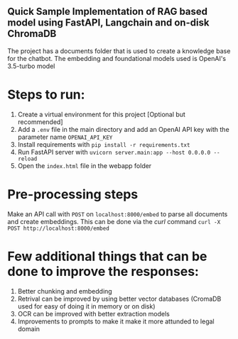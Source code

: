 ## Quick Sample Implementation of RAG based model using FastAPI, Langchain and on-disk ChromaDB

The project has a documents folder that is used to create a knowledge base for the chatbot. The embedding and foundational models used is OpenAI's 3.5-turbo model

# Steps to run:
1. Create a virtual environment for this project [Optional but recommended]
2. Add a `.env` file in the main directory and add an OpenAI API key with the parameter name `OPENAI_API_KEY`
3. Install requirements with `pip install -r requirements.txt`
4. Run FastAPI server with `uvicorn server.main:app --host 0.0.0.0 --reload`
5. Open the `index.html` file in the webapp folder

# Pre-processing steps
Make an API call with `POST` on `localhost:8000/embed` to parse all documents and create embeddings.
This can be done via the _curl_ command `curl -X POST http://localhost:8000/embed`

# Few additional things that can be done to improve the responses:
1. Better chunking and embedding
2. Retrival can be improved by using better vector databases (CromaDB used for easy of doing it in memory or on disk)
3. OCR can be improved with better extraction models
4. Improvements to prompts to make it make it more attunded to legal domain